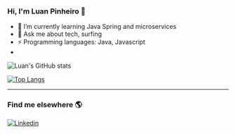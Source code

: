 ### Hi, I'm Luan Pinheiro 👋

- 🌱 I’m currently learning Java Spring and microservices
- 💬 Ask me about tech, surfing
- ⚡ Programming languages: Java, Javascript
- 

![Luan's GitHub stats](https://github-readme-stats.vercel.app/api?username=lluanps&show_icons=true&theme=radical)

[![Top Langs](https://github-readme-stats.vercel.app/api/top-langs/?username=lluanps&layout=compact)](https://github.com/lluanps/github-readme-stats)

<hr>

### Find me elsewhere 🌎

[![Linkedin](https://img.shields.io/badge/LinkedIn-0077B5?style=for-the-badge&logo=linkedin&logoColor=white
)](https://www.linkedin.com/in/lluanps/)



<!--
**lluanps/lluanps** is a ✨ _special_ ✨ repository because its `README.md` (this file) appears on your GitHub profile.

Here are some ideas to get you started:

- 🔭 I’m currently working on ...
- 🌱 I’m currently learning ...
- 👯 I’m looking to collaborate on ...
- 🤔 I’m looking for help with ...
- 💬 Ask me about ...
- 📫 How to reach me: ...
- 😄 Pronouns: ...
- ⚡ Fun fact: ...
-->
